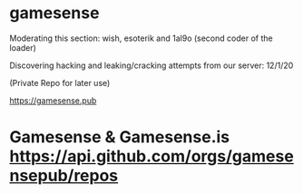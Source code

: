 # gamesense
Moderating this section: wish, esoterik and 1al9o (second coder of the loader) 

Discovering hacking and leaking/cracking attempts from our server: 12/1/20

(Private Repo for later use)

https://gamesense.pub


# Gamesense & Gamesense.is https://api.github.com/orgs/gamesensepub/repos
